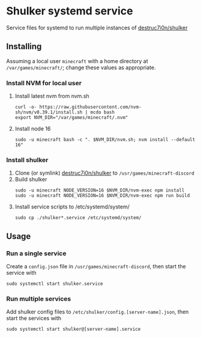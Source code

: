 Shulker systemd service
=======================

Service files for systemd to run multiple instances of [destruc7i0n/shulker](https://github.com/destruc7i0n/shulker)

Installing
----------

Assuming a local user `minecraft` with a home directory at `/var/games/minecraft/`; change these values as appropriate.

### Install NVM for local user

1. Install latest nvm from nvm.sh
   ```
   curl -o- https://raw.githubusercontent.com/nvm-sh/nvm/v0.39.1/install.sh | mcdo bash
   export NVM_DIR="/var/games/minecraft/.nvm"
   ```
2. Install node 16
   ```
   sudo -u minecraft bash -c ". $NVM_DIR/nvm.sh; nvm install --default 16"
   ```

### Install shulker

1. Clone (or symlink) [destruc7i0n/shulker](https://github.com/destruc7i0n/shulker) to `/usr/games/minecraft-discord`
2. Build shulker
   ```
   sudo -u minecraft NODE_VERSION=16 $NVM_DIR/nvm-exec npm install
   sudo -u minecraft NODE_VERSION=16 $NVM_DIR/nvm-exec npm run build
   ```
3. Install service scripts to /etc/systemd/system/
   ```
   sudo cp ./shulker*.service /etc/systemd/system/
   ```

Usage
-----

### Run a single service

Create a `config.json` file in `/usr/games/minecraft-discord`, then start the service with
```
sudo systemctl start shulker.service
```

### Run multiple services

Add shulker config files to `/etc/shulker/config.[server-name].json`, then start the services with
```
sudo systemctl start shulker@[server-name].service
```
